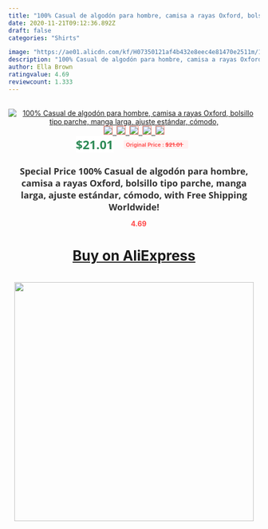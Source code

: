 ```yaml
---
title: "100% Casual de algodón para hombre, camisa a rayas Oxford, bolsillo tipo parche, manga larga, ajuste estándar, cómodo,"
date: 2020-11-21T09:12:36.892Z
draft: false
categories: "Shirts"

image: "https://ae01.alicdn.com/kf/H07350121af4b432e8eec4e81470e2511m/100-Casual-de-algodón-para-hombre-camisa-a-rayas-Oxford-bolsillo-tipo-parche-manga-larga-ajuste.jpg"
description: "100% Casual de algodón para hombre, camisa a rayas Oxford, bolsillo tipo parche, manga larga, ajuste estándar, cómodo,"
author: Ella Brown
ratingvalue: 4.69
reviewcount: 1.333
---
```

<br>
<div style="text-align: center;">
<a href="https://s.click.aliexpress.com/e/_AYwiJ7" target="_blank" rel="nofollow noopener noreferrer"><img alt="100% Casual de algodón para hombre, camisa a rayas Oxford, bolsillo tipo parche, manga larga, ajuste estándar, cómodo," class="magnifier-image" src="https://ae01.alicdn.com/kf/H07350121af4b432e8eec4e81470e2511m/100-Casual-de-algodón-para-hombre-camisa-a-rayas-Oxford-bolsillo-tipo-parche-manga-larga-ajuste.jpg_640x640.jpg">
<br>
<img style="border:1px solid salmon" src="https://ae01.alicdn.com/kf/H07350121af4b432e8eec4e81470e2511m/100-Casual-de-algodón-para-hombre-camisa-a-rayas-Oxford-bolsillo-tipo-parche-manga-larga-ajuste.jpg_120x120.jpg">&nbsp;&nbsp;<img style="border:1px solid salmon" src="https://ae01.alicdn.com/kf/H9e6ad723aabf4afda83174b2ba1f8341J/100-Casual-de-algodón-para-hombre-camisa-a-rayas-Oxford-bolsillo-tipo-parche-manga-larga-ajuste.jpg_120x120.jpg">&nbsp;&nbsp;<img style="border:1px solid salmon" src="https://ae01.alicdn.com/kf/Hc9140dc4b9904dfbb58bdc8f0b340dd4a/100-Casual-de-algodón-para-hombre-camisa-a-rayas-Oxford-bolsillo-tipo-parche-manga-larga-ajuste.jpg_120x120.jpg">&nbsp;&nbsp;<img style="border:1px solid salmon" src="https://ae01.alicdn.com/kf/H11b54c98403244ea90b857bdf068b1826/100-Casual-de-algodón-para-hombre-camisa-a-rayas-Oxford-bolsillo-tipo-parche-manga-larga-ajuste.jpg_120x120.jpg">&nbsp;&nbsp;<img style="border:1px solid salmon" src="https://ae01.alicdn.com/kf/Hd48ebd7127bd4bbcb7ed1da47511e37bG/100-Casual-de-algodón-para-hombre-camisa-a-rayas-Oxford-bolsillo-tipo-parche-manga-larga-ajuste.jpg_120x120.jpg"></a></div><br0>
<div style="text-align: center;"><span style="background-color: white; border: 0px; box-sizing: border-box; color: seagreen; display: inline-block; font-family: &quot;open sans&quot; , &quot;arial&quot; , &quot;helvetica&quot; , sans-serif , &quot;heiti&quot;; font-size: 24px; font-stretch: inherit; font-weight: 700; line-height: inherit; margin: 0px 10px 0px 0px; padding: 0px; vertical-align: middle;">$21.01 </span>
<span style="background: rgb(255 , 241 , 241); border-radius: 3px; border: 0px; box-sizing: border-box; color: #ff4747; display: inline-block; font-family: inherit; font-size: 12px; font-stretch: inherit; font-style: inherit; font-variant: inherit; font-weight: 600; line-height: inherit; margin: 0px; padding: 2px 5px; transform: scale(0.9); vertical-align: middle;">Original Price : <b style="text-decoration: line-through;">$21.01 </b> &nbsp;&nbsp;</span></div>
<h1 style="color: #333333; display: inline-block; font-family: &quot;open sans&quot; , &quot;arial&quot; , &quot;helvetica&quot; , sans-serif , &quot;heiti&quot;; font-size: 18px; font-stretch: inherit; font-weight: 700; text-align: center;">Special Price 100% Casual de algodón para hombre, camisa a rayas Oxford, bolsillo tipo parche, manga larga, ajuste estándar, cómodo, with Free Shipping Worldwide!</h1>
<div style="color: #ff4747; text-align: center;">
<img src="https://4.bp.blogspot.com/-M0ZcTcb-5uY/XleCXlxnR4I/AAAAAAAAAEc/OrjgMkXV1oMQFaCRZj5HQwOCBcu3w1FegCPcBGAYYCw/s1600/star.png" style="height: 15px;">&nbsp;<b>4.69</b></div>
<div class="button_cont" align="center"><a class="buynow_a" href="https://s.click.aliexpress.com/e/_AYwiJ7" target="_blank" rel="nofollow noopener noreferrer"><H1>Buy on AliExpress</H1></a></div><br>
<div class="separator" style="clear: both; text-align: center;">
<img src="https://lh3.googleusercontent.com/-pTy5HemUv9M/XlePHvY0dAI/AAAAAAAAAE4/0nX5iRUoIWY8eMW9Dpxeirr157OZliDIgCLcBGAsYHQ/s1600/badge.gif" width="480">
</div>
